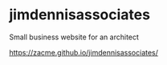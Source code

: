 # jimdennisassociates
Small business website for an architect

https://zacme.github.io/jimdennisassociates/
